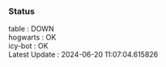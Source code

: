 ### Status


table : DOWN  
hogwarts : OK  
icy-bot : OK  
Latest Update : 2024-06-20 11:07:04.615826
